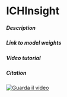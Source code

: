 # ICHInsight

##### Description
##### Link to model weights
##### Video tutorial

##### Citation

[![Guarda il video]()](https://raw.githubusercontent.com/ales-git/ICHInsight/blob/master/web_app/Tutorial.mp4)